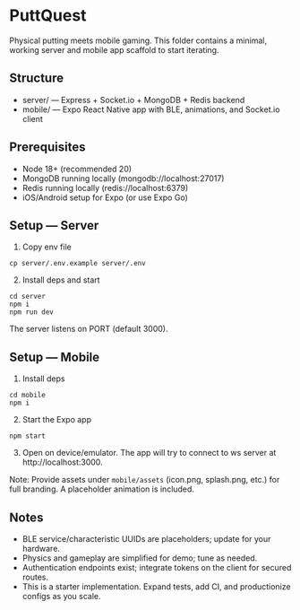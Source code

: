 # PuttQuest

Physical putting meets mobile gaming. This folder contains a minimal, working server and mobile app scaffold to start iterating.

## Structure

- server/ — Express + Socket.io + MongoDB + Redis backend
- mobile/ — Expo React Native app with BLE, animations, and Socket.io client

## Prerequisites

- Node 18+ (recommended 20)
- MongoDB running locally (mongodb://localhost:27017)
- Redis running locally (redis://localhost:6379)
- iOS/Android setup for Expo (or use Expo Go)

## Setup — Server

1. Copy env file

```
cp server/.env.example server/.env
```

2. Install deps and start

```
cd server
npm i
npm run dev
```

The server listens on PORT (default 3000).

## Setup — Mobile

1. Install deps

```
cd mobile
npm i
```

2. Start the Expo app

```
npm start
```

3. Open on device/emulator. The app will try to connect to ws server at http://localhost:3000.

Note: Provide assets under `mobile/assets` (icon.png, splash.png, etc.) for full branding. A placeholder animation is included.

## Notes

- BLE service/characteristic UUIDs are placeholders; update for your hardware.
- Physics and gameplay are simplified for demo; tune as needed.
- Authentication endpoints exist; integrate tokens on the client for secured routes.
- This is a starter implementation. Expand tests, add CI, and productionize configs as you scale.
